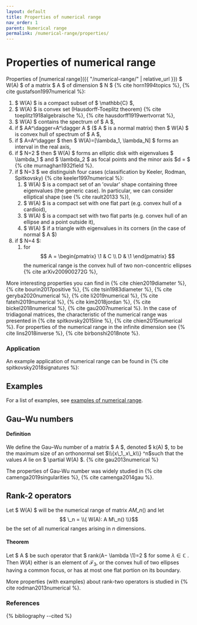 ```yaml
---
layout: default
title: Properties of numerical range
nav_order: 1
parent: Numerical range
permalink: /numerical-range/properties/
---
```


# Properties of numerical range

Properties of [numerical range]({{ "/numerical-range/" | relative_url }}) $ W(A) $ of a matrix
$ A $ of dimension $ N $ {% cite horn1994topics %},
{% cite gustafson1997numerical %}:

1.  $ W(A) $ is a compact subset of $ \mathbb{C} $,
2.  $ W(A) $ is convex set (Hausdorff-Toeplitz theorem)
    {% cite toeplitz1918algebraische %}, {% cite hausdorff1919wertvorrat %},
3.  $ W(A) $ contains the spectrum of $ A $,
4.  if $ AA^\dagger=A^\dagger A $ ($ A $ is a normal matrix) then $ W(A) $ is
    convex hull of spectrum of $ A $,
5.  if $ A=A^\dagger $ then $ W(A)=\[\lambda_1, \lambda_N\] $ forms an
    interval in the real axis,
6.  if $ N=2 $ then $ W(A) $ forms an elliptic disk with eigenvalues
    $ \lambda_1 $ and $ \lambda_2 $ as focal points and the minor axis $d = $ {% cite murnaghan1932field %}.
7.  if $ N=3 $ we distinguish four cases (classification by Keeler,
    Rodman, Spitkovsky) {% cite keeler1997numerical %}:
    1.  $ W(A) $ is a compact set of an 'ovular' shape containing three
        eigenvalues (the generic case). In particular, we can consider
        elliptical shape (see {% cite rault20133 %}),
    2.  $ W(A) $ is a compact set with one flat part (e.g. convex hull of
        a cardioid),
    3.  $ W(A) $ is a compact set with two flat parts (e.g. convex hull of
        an ellipse and a point outside it),
    4.  $ W(A) $ if a triangle with eigenvalues in its corners (in the
        case of normal $ A $)
8.  if $ N=4 $:
    1.  for $$ A = \begin{pmatrix}
        \1 & C \\
        D & \1
        \end{pmatrix}
        $$
        the numerical range is the convex hull of two non-concentric ellipses {% cite arXiv200900272G %},

More interesting properties you can find in {% cite chien2019diameter %},
{% cite bourin2017positive %}, {% cite tsin1983diameter %},
{% cite geryba2020numerical %}, {% cite li2019numerical %},
{% cite fatehi2019numerical %}, {% cite kim2018jordan %},
{% cite bickel2018numerical %}, {% cite gau2007numerical %}. In the case of
tridiagonal matrices, the characteristic of the numerical range was
presented in {% cite spitkovsky2015line %}, {% cite chien2015numerical %}.
For properties of the numerical range in the infinite dimension see
{% cite lins2018inverse %}, {% cite birbonshi2018note %}.

### Application

An example application of numerical range can be found in
{% cite spitkovsky2018signatures %}:

## Examples

For a list of examples, see [examples of numerical
range](/numerical-range/examples).

## Gau–Wu numbers

#### Definition

We define the Gau–Wu number of a matrix $ A $, denoted $ k(A) $, to be the
maximum size of an orthonormal set $\\{x\_1,,x\_k\\}  ^n$such that the
values $A$ lie on $ \partial W(A) $. {% cite gau2013numerical %}

The properties of Gau-Wu number was widely studied in
{% cite camenga2019singularities %}, {% cite camenga2014gau %}.

## Rank-2 operators

Let $ W(A) $ will be the numerical range of matrix $A  M\_n()$ and let $$
\_n = \\{ W(A): A  M\_n() \\}$$ be the set of all numerical ranges
arising in $n$ dimensions.

#### Theorem

Let $ A $ be such operator that $ rank(A− \lambda \1)=2 $ for some $\lambda
\in \mathbb{C}$ . Then  $W(A)$  either is an element of  $\mathcal{F}_3$, or
the convex hull of two ellipses having a common focus, or has at most
one flat portion on its boundary.

More properties (with examples) about rank-two operators is studied in
{% cite rodman2013numerical %}.

### References
{% bibliography --cited %}
